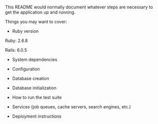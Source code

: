 
This README would normally document whatever steps are necessary to get the
application up and running.

Things you may want to cover:

* Ruby version

Ruby: 2.6.8

Rails: 6.0.5

* System dependencies

* Configuration

* Database creation

* Database initialization

* How to run the test suite

* Services (job queues, cache servers, search engines, etc.)

* Deployment instructions

